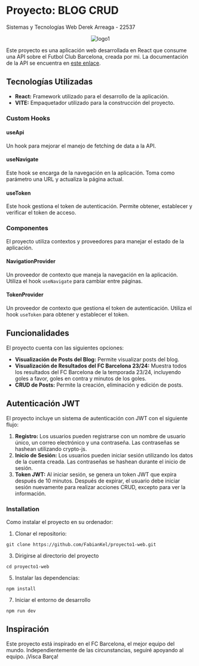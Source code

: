 # Proyecto: BLOG CRUD

Sistemas y Tecnologías Web
Derek Arreaga - 22537
<p align="center">
  <img src="https://github.com/FabianKel/lab6-web/assets/86095196/72d0cd41-4660-45e8-8b34-aa8793addeff" alt="logo1">
</p>



Este proyecto es una aplicación web desarrollada en React que consume una API sobre el Futbol Club Barcelona, creada por mi. La documentación de la API se encuentra en [este enlace](https://github.com/FabianKel/lab6-web/blob/main/README.md).

## Tecnologías Utilizadas

- **React:** Framework utilizado para el desarrollo de la aplicación.
- **VITE:** Empaquetador utilizado para la construcción del proyecto.

### Custom Hooks

#### useApi

Un hook para mejorar el manejo de fetching de data a la API.

#### useNavigate

Este hook se encarga de la navegación en la aplicación. Toma como parámetro una URL y actualiza la página actual.

#### useToken

Este hook gestiona el token de autenticación. Permite obtener, establecer y verificar el token de acceso.

### Componentes

El proyecto utiliza contextos y proveedores para manejar el estado de la aplicación.

#### NavigationProvider

Un proveedor de contexto que maneja la navegación en la aplicación. Utiliza el hook `useNavigate` para cambiar entre páginas.

#### TokenProvider

Un proveedor de contexto que gestiona el token de autenticación. Utiliza el hook `useToken` para obtener y establecer el token.

## Funcionalidades

El proyecto cuenta con las siguientes opciones:

- **Visualización de Posts del Blog:** Permite visualizar posts del blog.
- **Visualización de Resultados del FC Barcelona 23/24:** Muestra todos los resultados del FC Barcelona de la temporada 23/24, incluyendo goles a favor, goles en contra y minutos de los goles.
- **CRUD de Posts:** Permite la creación, eliminación y edición de posts.

## Autenticación JWT

El proyecto incluye un sistema de autenticación con JWT con el siguiente flujo:

1. **Registro:** Los usuarios pueden registrarse con un nombre de usuario único, un correo electrónico y una contraseña. Las contraseñas se hashean utilizando crypto-js.
2. **Inicio de Sesión:** Los usuarios pueden iniciar sesión utilizando los datos de la cuenta creada. Las contraseñas se hashean durante el inicio de sesión.
3. **Token JWT:** Al iniciar sesión, se genera un token JWT que expira después de 10 minutos. Después de expirar, el usuario debe iniciar sesión nuevamente para realizar acciones CRUD, excepto para ver la información.

### Installation
Como instalar el proyecto en su ordenador:

1. Clonar el repositorio:

```
git clone https://github.com/FabianKel/proyecto1-web.git
```

3. Dirigirse al directorio del proyecto
```
cd proyecto1-web
```

5. Instalar las dependencias:
```
npm install
```

7. Iniciar el entorno de desarrollo
```
npm run dev
```

## Inspiración

Este proyecto está inspirado en el FC Barcelona, el mejor equipo del mundo. Independientemente de las circunstancias, seguiré apoyando al equipo. ¡Visca Barça!

